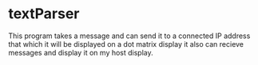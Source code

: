 # textParser
This program takes a message and can send it to a connected IP address that which it will be displayed on a dot matrix display
it also can recieve messages and display it on my host display.
